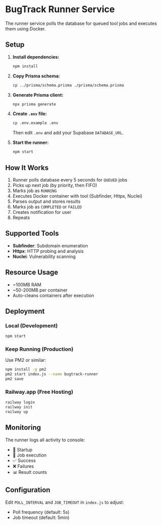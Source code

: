 # BugTrack Runner Service

The runner service polls the database for queued tool jobs and executes them using Docker.

## Setup

1. **Install dependencies:**
   ```bash
   npm install
   ```

2. **Copy Prisma schema:**
   ```bash
   cp ../prisma/schema.prisma ./prisma/schema.prisma
   ```

3. **Generate Prisma client:**
   ```bash
   npx prisma generate
   ```

4. **Create `.env` file:**
   ```bash
   cp .env.example .env
   ```
   
   Then edit `.env` and add your Supabase `DATABASE_URL`.

5. **Start the runner:**
   ```bash
   npm start
   ```

## How It Works

1. Runner polls database every 5 seconds for `QUEUED` jobs
2. Picks up next job (by priority, then FIFO)
3. Marks job as `RUNNING`
4. Executes Docker container with tool (Subfinder, Httpx, Nuclei)
5. Parses output and stores results
6. Marks job as `COMPLETED` or `FAILED`
7. Creates notification for user
8. Repeats

## Supported Tools

- **Subfinder**: Subdomain enumeration
- **Httpx**: HTTP probing and analysis
- **Nuclei**: Vulnerability scanning

## Resource Usage

- ~100MB RAM
- ~50-200MB per container
- Auto-cleans containers after execution

## Deployment

### Local (Development)
```bash
npm start
```

### Keep Running (Production)
Use PM2 or similar:
```bash
npm install -g pm2
pm2 start index.js --name bugtrack-runner
pm2 save
```

### Railway.app (Free Hosting)
```bash
railway login
railway init
railway up
```

## Monitoring

The runner logs all activity to console:
- 🚀 Startup
- 🔧 Job execution
- ✅ Success
- ❌ Failures
- 📊 Result counts

## Configuration

Edit `POLL_INTERVAL` and `JOB_TIMEOUT` in `index.js` to adjust:
- Poll frequency (default: 5s)
- Job timeout (default: 5min)

